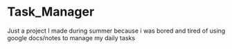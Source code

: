 # Task_Manager
Just a project I made during summer because i was bored and tired of using google docs/notes to manage my daily tasks
